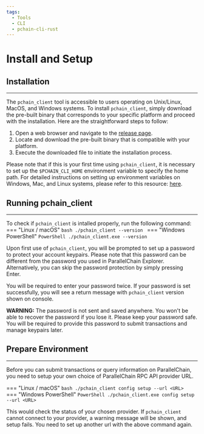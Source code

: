 ```yaml
---
tags:
  - Tools
  - CLI
  - pchain-cli-rust
---
```


# Install and Setup

## Installation
---

The `pchain_client` tool is accessible to users operating on Unix/Linux, MacOS, and Windows systems. To install `pchain_client`, simply download the pre-built binary that corresponds to your specific platform and proceed with the installation. Here are the straightforward steps to follow:

1. Open a web browser and navigate to the [release page](https://github.com/parallelchain-io/pchain-client-cli/releases).
2. Locate and download the pre-built binary that is compatible with your platform.
3. Execute the downloaded file to initiate the installation process.

Please note that if this is your first time using `pchain_client`, it is necessary to set up the `$PCHAIN_CLI_HOME` environment variable to specify the home path. For detailed instructions on setting up environment variables on Windows, Mac, and Linux systems, please refer to this resource: [here](https://chlee.co/how-to-setup-environment-variables-for-windows-mac-and-linux/).

## Running pchain_client
---
To check if `pchain_client` is intalled properly, run the following command:
=== "Linux / macOS"
    ```bash
    ./pchain_client --version
    ```
=== "Windows PowerShell"
    ```PowerShell
    ./pchain_client.exe --version
    ```

Upon first use of `pchain_client`, you will be prompted to set up a password to protect your account keypairs. Please note that this password can be different from the password you used in ParallelChain Explorer. Alternatively, you can skip the password protection by simply pressing Enter.

You will be required to enter your password twice. If your password is set successfully, you will see a return message with `pchain_client` version shown on console.

**WARNING:**
The password is not sent and saved anywhere. You won't be able to recover the password if you lose it. Please keep your password safe. You will be required to provide this password to submit transactions and manage keypairs later.


## Prepare Environment
---

Before you can submit transactions or query information on ParallelChain, you need to setup your own choice of ParallelChain RPC API provider URL.

=== "Linux / macOS"
    ```bash
    ./pchain_client config setup --url <URL>
    ```
=== "Windows PowerShell"
    ```PowerShell
    ./pchain_client.exe config setup --url <URL>
    ```

This would check the status of your chosen provider. If `pchain_client` cannot connect to your provider, a warning message will be shown, and setup fails. You need to set up another url with the above command again.